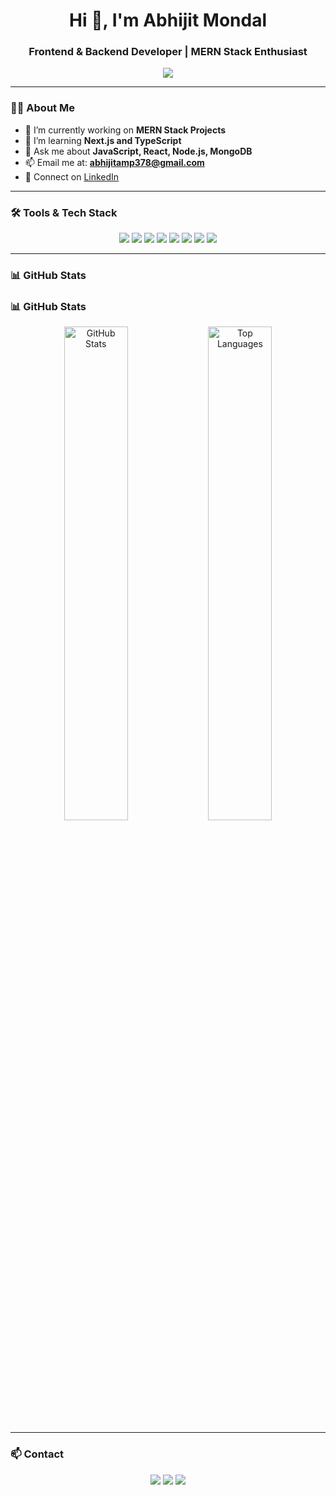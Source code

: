 <h1 align="center">Hi 👋, I'm Abhijit Mondal</h1>
<h3 align="center">Frontend & Backend Developer | MERN Stack Enthusiast</h3>

<p align="center">
  <a href="https://github.com/abhi5404">
    <img src="https://readme-typing-svg.herokuapp.com/?lines=Welcome+to+my+GitHub!;I+love+to+code.;Always+learning+new+things!&center=true&color=00ff90&vCenter=true&width=380&height=45">
  </a>
</p>

---

### 👨‍💻 About Me

- 🔭 I’m currently working on **MERN Stack Projects**
- 🌱 I’m learning **Next.js and TypeScript**
- 💬 Ask me about **JavaScript, React, Node.js, MongoDB**
- 📫 Email me at: **abhijitamp378@gmail.com**
- 🔗 Connect on [LinkedIn](https://www.linkedin.com/in/abhijit-mondal-a6ab04302/)

---

### 🛠️ Tools & Tech Stack

<p align="center">
  <img src="https://img.shields.io/badge/-HTML5-E34F26?style=for-the-badge&logo=html5&logoColor=white" />
  <img src="https://img.shields.io/badge/-CSS3-1572B6?style=for-the-badge&logo=css3" />
  <img src="https://img.shields.io/badge/-JavaScript-F7DF1E?style=for-the-badge&logo=javascript&logoColor=black" />
  <img src="https://img.shields.io/badge/-ReactJS-61DAFB?style=for-the-badge&logo=react&logoColor=black" />
  <img src="https://img.shields.io/badge/-NodeJS-339933?style=for-the-badge&logo=node.js&logoColor=white" />
  <img src="https://img.shields.io/badge/-MongoDB-47A248?style=for-the-badge&logo=mongodb&logoColor=white" />
  <img src="https://img.shields.io/badge/-TailwindCSS-38B2AC?style=for-the-badge&logo=tailwind-css&logoColor=white" />
  <img src="https://img.shields.io/badge/-Bootstrap-7952B3?style=for-the-badge&logo=bootstrap&logoColor=white" />
</p>

---

### 📊 GitHub Stats

### 📊 GitHub Stats

<p align="center">
  <img src="https://gprm.itsvg.in/api?username=abhi5404&show_icons=true&theme=radical" alt="GitHub Stats" width="45%" />
  <img src="https://gprm.itsvg.in/api/top-langs?username=abhi5404&layout=compact&theme=radical" alt="Top Languages" width="45%" />
</p>


---

### 📫 Contact

<p align="center">
  <a href="mailto:abhijitamp378@gmail.com"><img src="https://img.shields.io/badge/-Mail-EA4335?style=for-the-badge&logo=gmail&logoColor=white"></a>
  <a href="https://www.linkedin.com/in/abhijit-mondal-a6ab04302/"><img src="https://img.shields.io/badge/-LinkedIn-blue?style=for-the-badge&logo=linkedin&logoColor=white"></a>
  <a href="https://github.com/abhi5404"><img src="https://img.shields.io/badge/-GitHub-black?style=for-the-badge&logo=github&logoColor=white"></a>
</p>



